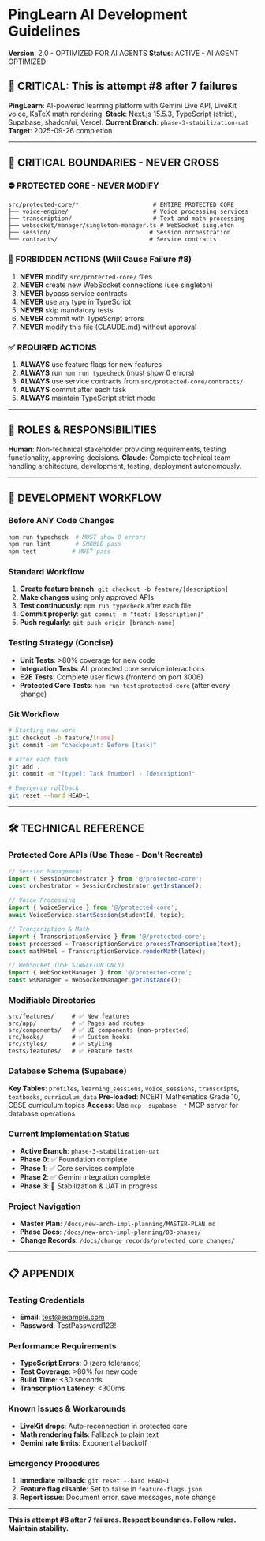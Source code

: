 # PingLearn AI Development Guidelines
**Version**: 2.0 - OPTIMIZED FOR AI AGENTS
**Status**: ACTIVE - AI AGENT OPTIMIZED

## 🚨 CRITICAL: This is attempt #8 after 7 failures

**PingLearn**: AI-powered learning platform with Gemini Live API, LiveKit voice, KaTeX math rendering.
**Stack**: Next.js 15.5.3, TypeScript (strict), Supabase, shadcn/ui, Vercel.
**Current Branch**: `phase-3-stabilization-uat`
**Target**: 2025-09-26 completion

---

## 🔴 CRITICAL BOUNDARIES - NEVER CROSS

### ⛔ PROTECTED CORE - NEVER MODIFY
```
src/protected-core/*                     # ENTIRE PROTECTED CORE
├── voice-engine/                        # Voice processing services
├── transcription/                       # Text and math processing
├── websocket/manager/singleton-manager.ts # WebSocket singleton
├── session/                            # Session orchestration
└── contracts/                          # Service contracts
```

### 🚫 FORBIDDEN ACTIONS (Will Cause Failure #8)
1. **NEVER** modify `src/protected-core/` files
2. **NEVER** create new WebSocket connections (use singleton)
3. **NEVER** bypass service contracts
4. **NEVER** use `any` type in TypeScript
5. **NEVER** skip mandatory tests
6. **NEVER** commit with TypeScript errors
7. **NEVER** modify this file (CLAUDE.md) without approval

### ✅ REQUIRED ACTIONS
1. **ALWAYS** use feature flags for new features
2. **ALWAYS** run `npm run typecheck` (must show 0 errors)
3. **ALWAYS** use service contracts from `src/protected-core/contracts/`
4. **ALWAYS** commit after each task
5. **ALWAYS** maintain TypeScript strict mode

---

## 👥 ROLES & RESPONSIBILITIES

**Human**: Non-technical stakeholder providing requirements, testing functionality, approving decisions.
**Claude**: Complete technical team handling architecture, development, testing, deployment autonomously.

---

## 🔄 DEVELOPMENT WORKFLOW

### Before ANY Code Changes
```bash
npm run typecheck  # MUST show 0 errors
npm run lint       # SHOULD pass
npm test          # MUST pass
```

### Standard Workflow
1. **Create feature branch**: `git checkout -b feature/[description]`
2. **Make changes** using only approved APIs
3. **Test continuously**: `npm run typecheck` after each file
4. **Commit properly**: `git commit -m "feat: [description]"`
5. **Push regularly**: `git push origin [branch-name]`

### Testing Strategy (Concise)
- **Unit Tests**: >80% coverage for new code
- **Integration Tests**: All protected core service interactions
- **E2E Tests**: Complete user flows (frontend on port 3006)
- **Protected Core Tests**: `npm run test:protected-core` (after every change)

### Git Workflow
```bash
# Starting new work
git checkout -b feature/[name]
git commit -am "checkpoint: Before [task]"

# After each task
git add .
git commit -m "[type]: Task [number] - [description]"

# Emergency rollback
git reset --hard HEAD~1
```

---

## 🛠️ TECHNICAL REFERENCE

### Protected Core APIs (Use These - Don't Recreate)
```typescript
// Session Management
import { SessionOrchestrator } from '@/protected-core';
const orchestrator = SessionOrchestrator.getInstance();

// Voice Processing
import { VoiceService } from '@/protected-core';
await VoiceService.startSession(studentId, topic);

// Transcription & Math
import { TranscriptionService } from '@/protected-core';
const processed = TranscriptionService.processTranscription(text);
const mathHtml = TranscriptionService.renderMath(latex);

// WebSocket (USE SINGLETON ONLY)
import { WebSocketManager } from '@/protected-core';
const wsManager = WebSocketManager.getInstance();
```

### Modifiable Directories
```
src/features/     # ✅ New features
src/app/          # ✅ Pages and routes
src/components/   # ✅ UI components (non-protected)
src/hooks/        # ✅ Custom hooks
src/styles/       # ✅ Styling
tests/features/   # ✅ Feature tests
```

### Database Schema (Supabase)
**Key Tables**: `profiles`, `learning_sessions`, `voice_sessions`, `transcripts`, `textbooks`, `curriculum_data`
**Pre-loaded**: NCERT Mathematics Grade 10, CBSE curriculum topics
**Access**: Use `mcp__supabase__*` MCP server for database operations

### Current Implementation Status
- **Active Branch**: `phase-3-stabilization-uat`
- **Phase 0**: ✅ Foundation complete
- **Phase 1**: ✅ Core services complete
- **Phase 2**: ✅ Gemini integration complete
- **Phase 3**: 🔄 Stabilization & UAT in progress

### Project Navigation
- **Master Plan**: `/docs/new-arch-impl-planning/MASTER-PLAN.md`
- **Phase Docs**: `/docs/new-arch-impl-planning/03-phases/`
- **Change Records**: `/docs/change_records/protected_core_changes/`

---

## 📋 APPENDIX

### Testing Credentials
- **Email**: test@example.com
- **Password**: TestPassword123!

### Performance Requirements
- **TypeScript Errors**: 0 (zero tolerance)
- **Test Coverage**: >80% for new code
- **Build Time**: <30 seconds
- **Transcription Latency**: <300ms

### Known Issues & Workarounds
- **LiveKit drops**: Auto-reconnection in protected core
- **Math rendering fails**: Fallback to plain text
- **Gemini rate limits**: Exponential backoff

### Emergency Procedures
1. **Immediate rollback**: `git reset --hard HEAD~1`
2. **Feature flag disable**: Set to `false` in `feature-flags.json`
3. **Report issue**: Document error, save messages, note change













---

**This is attempt #8 after 7 failures. Respect boundaries. Follow rules. Maintain stability.**